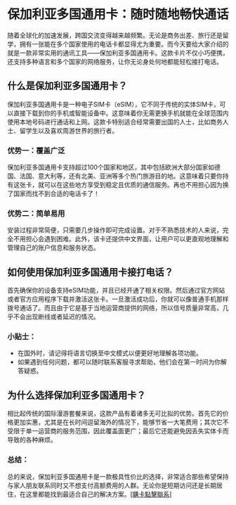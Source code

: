 # 保加利亚多国通用卡：随时随地畅快通话

随着全球化的加速发展，跨国交流变得越来越频繁。无论是商务出差、旅行还是留学，拥有一张能在多个国家使用的电话卡都显得尤为重要。而今天要给大家介绍的就是一款非常实用的通讯工具——保加利亚多国通用卡。这款卡片不仅小巧便携，还支持多种语言和多个国家的网络服务，让你无论身处何地都能轻松接打电话。

## 什么是保加利亚多国通用卡？

保加利亚多国通用卡是一种电子SIM卡（eSIM），它不同于传统的实体SIM卡，可以直接下载到你的手机或智能设备中。这意味着你无需更换手机就能在全球范围内使用本地号码进行通话和上网。这款卡特别适合经常需要出国的人士，比如商务人士、留学生以及喜欢周游世界的旅行者。

### 优势一：覆盖广泛
保加利亚多国通用卡支持超过100个国家和地区，其中包括欧洲大部分国家如德国、法国、意大利等，还有北美、亚洲等多个热门旅游目的地。这意味着只要你持有这张卡，就可以在这些地方享受到稳定且优质的通信服务。再也不用担心因为换了国家而找不到合适的电话卡了！

### 优势二：简单易用
安装过程非常简便，只需要几步操作即可完成设置。对于不熟悉技术的人来说，完全不用担心会遇到困难。此外，该卡还提供中文界面，让用户可以更直观地理解和管理自己的账户信息和服务状态。

## 如何使用保加利亚多国通用卡接打电话？

首先确保你的设备支持eSIM功能，并且已经开通了相关权限。然后通过官方网站或者官方应用程序下载并激活这张卡。一旦激活成功后，你就可以像普通手机那样拨号通话了。而且由于它是基于当地运营商提供的网络，所以信号质量非常高，几乎不会出现断线或者延迟的情况。

### 小贴士：
- 在国外时，请记得将语言切换至中文模式以便更好地理解各项功能。
- 如果遇到任何问题，都可以随时联系客服寻求帮助，他们会在第一时间为你解答疑惑。

## 为什么选择保加利亚多国通用卡？

相比起传统的国际漫游套餐来说，这款产品有着诸多无可比拟的优势。首先它的价格更加实惠，尤其是在长时间逗留海外的情况下，能够节省一大笔费用；其次它不受限于单一运营商的服务范围，因此覆盖面更广；最后它还能避免因丢失实体卡而导致的各种麻烦。

### 总结：
总的来说，保加利亚多国通用卡是一款极具性价比的选择，非常适合那些希望保持与家人朋友联系同时又不想支付高额费用的人群。无论你是短期访问还是长期居住，在这里都能找到最适合自己的解决方案。[[購卡點擊聯系](https://t.me/s/esim1088)]